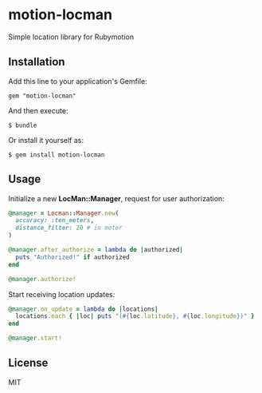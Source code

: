 # motion-locman

Simple location library for Rubymotion

## Installation

Add this line to your application's Gemfile:

    gem "motion-locman"

And then execute:

    $ bundle

Or install it yourself as:

    $ gem install motion-locman

## Usage

Initialize a new **LocMan::Manager**, request for user authorization:

```ruby
@manager = Locman::Manager.new(
  accuracy: :ten_meters,
  distance_filter: 20 # in meter
)

@manager.after_authorize = lambda do |authorized|
  puts "Authorized!" if authorized
end

@manager.authorize!
```

Start receiving location updates:

```ruby
@manager.on_update = lambda do |locations|
  locations.each { |loc| puts "(#{loc.latitude}, #{loc.longitude})" }
end

@manager.start!
```

## License

MIT
